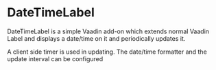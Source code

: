 DateTimeLabel
=============

DateTimeLabel is a simple Vaadin add-on which extends normal Vaadin Label and displays a date/time on it and periodically updates it. 

A client side timer is used in updating. The date/time formatter and the update interval can be configured